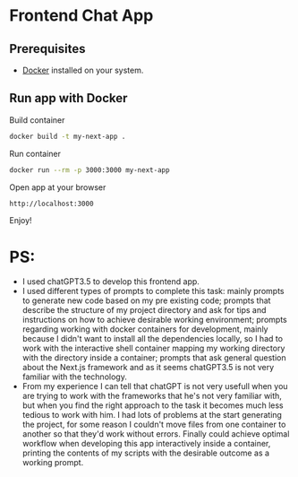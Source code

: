 # Frontend Chat App

## Prerequisites

- [Docker](https://www.docker.com/) installed on your system.

## Run app with Docker
Build container

```bash
docker build -t my-next-app .
```
Run container

```bash
docker run --rm -p 3000:3000 my-next-app  
```
Open app at your browser
```bash
http://localhost:3000
```
Enjoy!

# PS:

* I used chatGPT3.5 to develop this frontend app.
* I used different types of prompts to complete this task: mainly prompts to generate new code based on my pre existing code; prompts that describe the structure of my project directory and ask for tips and instructions on how to achieve desirable working environment; prompts regarding working with docker containers for development, mainly because I didn't want to install all the dependencies locally, so I had to work with the interactive shell container mapping my working directory with the directory inside a container; prompts that ask general question about the Next.js framework and as it seems chatGPT3.5 is not very familiar with the technology.
* From my experience I can tell that chatGPT is not very usefull when you are trying to work with the frameworks that he's not very familiar with, but when you find the right approach to the task it becomes much less tedious to work with him. I had lots of problems at the start generating the project, for some reason I couldn't move files from one container to another so that they'd work without errors. Finally could achieve optimal workflow when developing this app interactively inside a container, printing the contents of my scripts with the desirable outcome as a working prompt.
